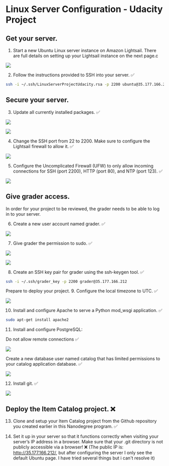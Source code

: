 # Linux Server Configuration - Udacity Project
## Get your server.
1. Start a new Ubuntu Linux server instance on Amazon Lightsail. There are full details on setting up your Lightsail instance on the next page.c

![](https://photos-4.dropbox.com/t/2/AADQanOIL-UzNildGm9dMuJU-fzw8gjs7kxJjcgC134bFw/12/369982627/png/32x32/1/_/1/2/Captura%20de%20pantalla%202017-12-12%20a%20las%2019.16.42.png/EMXso_YCGOAEIAcoBw/BUllNXNGWE1ZOTegsohQr6QPS8moiAKNbf8rCNqo0KM?preserve_transparency=1&size=800x600&size_mode=3)

2. Follow the instructions provided to SSH into your server. ✅ 
   
```sh
ssh -i ~/.ssh/LinuxServerProjectUdacity.rsa -p 2200 ubuntu@35.177.166.212
```

## Secure your server.
3. Update all currently installed packages. ✅ 

![](https://photos-1.dropbox.com/t/2/AADkGbaAJ_uzmETEmvf3Qs4tCfNRzgMlZJKb2-7VCEJUsQ/12/369982627/png/32x32/1/_/1/2/Captura%20de%20pantalla%202017-12-12%20a%20las%2019.33.20.png/EMXso_YCGOEEIAcoBw/KLT-4eBLW3mmfFNneR5vrxiKuvDtmGaMtBkjT3nOFRw?preserve_transparency=1&size=1280x960&size_mode=3)

![](https://photos-2.dropbox.com/t/2/AABDdb3A3iuh9IML059cxZFe0mMuU3ScPIkoy7BeOb2wnA/12/369982627/png/32x32/1/_/1/2/Captura%20de%20pantalla%202017-12-12%20a%20las%2019.58.39.png/EMXso_YCGOoEIAcoBw/hNTxJZEzILH4hoMCSrhGLyQ6ml2z_yzW2WzD8U99dQ0?preserve_transparency=1&size=1280x960&size_mode=3)

4. Change the SSH port from 22 to 2200. Make sure to configure the Lightsail firewall to allow it. ✅ 

![](https://photos-2.dropbox.com/t/2/AABdktKskPt2Nr47NYpWU_uN-Dfy9mk526dth5IyXhilJg/12/369982627/png/32x32/1/_/1/2/Captura%20de%20pantalla%202017-12-12%20a%20las%2019.38.37.png/EMXso_YCGOIEIAcoBw/-cTgy88te2xUpifQWxHuNdyc-_ZTbGTA3hd4hptpTMk?preserve_transparency=1&size=1280x960&size_mode=3)

5. Configure the Uncomplicated Firewall (UFW) to only allow incoming connections for SSH (port 2200), HTTP (port 80), and NTP (port 123). ✅ 

![](https://photos-6.dropbox.com/t/2/AACEdmMxbewdB14wVgM5hMYHHn-1KUcwm6GxHVNw3pNo_g/12/369982627/png/32x32/1/_/1/2/Captura%20de%20pantalla%202017-12-12%20a%20las%2019.16.11.png/EMXso_YCGN8EIAcoBw/n2XNpNuf6AYiO_gVYHVniR9EaKJhCek_0MTd8o91gcc?preserve_transparency=1&size=1280x960&size_mode=3)

## Give grader access.
In order for your project to be reviewed, the grader needs to be able to log in to your server.

6. Create a new user account named grader. ✅ 

![](https://photos-1.dropbox.com/t/2/AAACVBbSf8sFC-e3BxccdKmf-Vxe3mqTt0tdrjHcyxNrHg/12/369982627/png/32x32/1/_/1/2/Captura%20de%20pantalla%202017-12-11%20a%20las%2020.01.09.png/EMXso_YCGOUEIAcoBw/Z01tIxWu10uun6z9ORixicjkBGzzME3BXe0FgLbn2ic?preserve_transparency=1&size=1280x960&size_mode=3)


7. Give grader the permission to sudo. ✅ 

![](https://photos-3.dropbox.com/t/2/AACceJNx6LEr8ZfoE8W4QvyxhSYXQ1xfHqBzK1ZjtMPy2Q/12/369982627/png/32x32/1/_/1/2/Captura%20de%20pantalla%202017-12-11%20a%20las%2020.04.57.png/EMXso_YCGOkEIAcoBw/eKqogPDSSNHr0l26lXJCP64uLK9P5qjUBLPPhLioUU8?preserve_transparency=1&size=1280x960&size_mode=3)

![](https://photos-3.dropbox.com/t/2/AAC8jzVgW_Jd8w_2EXruV8beBP_J2XJY0VCoR7OvZwoIog/12/369982627/png/32x32/1/_/1/2/Captura%20de%20pantalla%202017-12-12%20a%20las%2019.41.58.png/EMXso_YCGOMEIAcoBw/1E5Ktfbexz_ZLEpld3Msh7YNthT5M8VqZ3WD75iDZuI?preserve_transparency=1&size=1280x960&size_mode=3)

8. Create an SSH key pair for grader using the ssh-keygen tool. ✅ 

```sh
ssh -i ~/.ssh/grader_key -p 2200 grader@35.177.166.212
```

Prepare to deploy your project.
9. Configure the local timezone to UTC. ✅

![](https://photos-1.dropbox.com/t/2/AADZ4zmEjmIwWvgy63FhGJTn_NHtueH3g53Mz9G4PBbd3A/12/369982627/png/32x32/1/_/1/2/Captura%20de%20pantalla%202017-12-12%20a%20las%2019.45.30.png/EMXso_YCGOQEIAcoBw/etC7-XtkPQXF86CpyjzF7VAMzcQJtqQmW56IwVWi1FA?preserve_transparency=1&size=1280x960&size_mode=3)

10. Install and configure Apache to serve a Python mod_wsgi application. ✅ 

```sh
sudo apt-get install apache2
```

11. Install and configure PostgreSQL:

Do not allow remote connections ✅ 


![](https://photos-6.dropbox.com/t/2/AAAwk8wJNTGtqwxTcFQkfzzpKgL1HhPQG6e1HOjGURVm4g/12/369982627/png/32x32/1/_/1/2/Captura%20de%20pantalla%202017-12-12%20a%20las%2019.49.59.png/EMXso_YCGOYEIAcoBw/zunfQrfytnGV2zmmmpfVBe0h3GZHlUgj_KibvtG-AAA?preserve_transparency=1&size=1280x960&size_mode=3)

Create a new database user named catalog that has limited permissions to your catalog application database. ✅ 

![](https://photos-2.dropbox.com/t/2/AACt3qkdWcFDoN1Qmb7HvPpa3Zm1IVPckzsRPlzo19jjQQ/12/369982627/png/32x32/1/_/1/2/Captura%20de%20pantalla%202017-12-12%20a%20las%2019.57.46.png/EMXso_YCGOcEIAcoBw/Z0LXGWs8RNDhYnjcjBLRcjfOGf2aLPyBu3Hw1HEf_Pc?preserve_transparency=1&size=1280x960&size_mode=3)

12. Install git. ✅ 

![](https://photos-4.dropbox.com/t/2/AACB-ZSZfngJPfiq-jsYf_naezXFnWTCSIocgaxD8jNmUg/12/369982627/png/32x32/1/_/1/2/Captura%20de%20pantalla%202017-12-12%20a%20las%2020.00.03.png/EMXso_YCGOgEIAcoBw/vuUG4dKDE9ynbXQZVp6FJzcN95ldpOBuIJjpsAO7PlI?preserve_transparency=1&size=1280x960&size_mode=3)

## Deploy the Item Catalog project. ❌ 

13. Clone and setup your Item Catalog project from the Github repository you created earlier in this Nanodegree program. ✅ 

14. Set it up in your server so that it functions correctly when visiting your server’s IP address in a browser. Make sure that your .git directory is not publicly accessible via a browser! ❌ 
(The public IP is: http://35.177.166.212/, but after configuring the server I only see the default Ubuntu page. I have tried several things but i can't resolve it)
